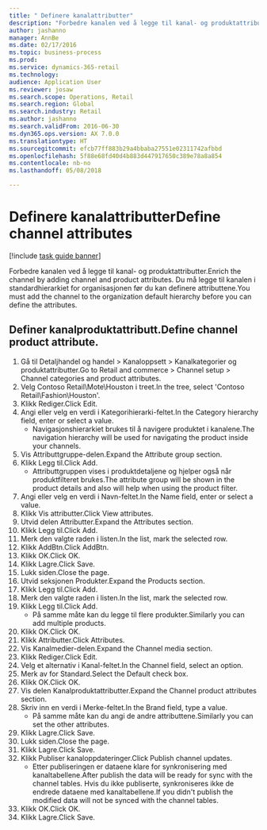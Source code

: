 ```yaml
--- 
title: " Definere kanalattributter"
description: "Forbedre kanalen ved å legge til kanal- og produktattributter."
author: jashanno
manager: AnnBe
ms.date: 02/17/2016
ms.topic: business-process
ms.prod: 
ms.service: dynamics-365-retail
ms.technology: 
audience: Application User
ms.reviewer: josaw
ms.search.scope: Operations, Retail
ms.search.region: Global
ms.search.industry: Retail
ms.author: jashanno
ms.search.validFrom: 2016-06-30
ms.dyn365.ops.version: AX 7.0.0
ms.translationtype: HT
ms.sourcegitcommit: efcb77ff883b29a4bbaba27551e02311742afbbd
ms.openlocfilehash: 5f88e68fd40d4b883d447917650c389e78a8a854
ms.contentlocale: nb-no
ms.lasthandoff: 05/08/2018

---
```

# <a name="define-channel-attributes"></a><span data-ttu-id="b1254-103"> Definere kanalattributter</span><span class="sxs-lookup"><span data-stu-id="b1254-103">Define channel attributes</span></span>

[!include [task guide banner](../includes/task-guide-banner.md)]

<span data-ttu-id="b1254-104">Forbedre kanalen ved å legge til kanal- og produktattributter.</span><span class="sxs-lookup"><span data-stu-id="b1254-104">Enrich the channel by adding channel and product attributes.</span></span> <span data-ttu-id="b1254-105">Du må legge til kanalen i standardhierarkiet for organisasjonen før du kan definere attributtene.</span><span class="sxs-lookup"><span data-stu-id="b1254-105">You must add the channel to the organization default hierarchy before you can define the attributes.</span></span>


## <a name="define-channel-product-attribute"></a><span data-ttu-id="b1254-106">Definer kanalproduktattributt.</span><span class="sxs-lookup"><span data-stu-id="b1254-106">Define channel product attribute.</span></span>
1. <span data-ttu-id="b1254-107">Gå til Detaljhandel og handel > Kanaloppsett > Kanalkategorier og produktattributter.</span><span class="sxs-lookup"><span data-stu-id="b1254-107">Go to Retail and commerce > Channel setup > Channel categories and product attributes.</span></span>
2. <span data-ttu-id="b1254-108">Velg Contoso Retail\Mote\Houston i treet.</span><span class="sxs-lookup"><span data-stu-id="b1254-108">In the tree, select 'Contoso Retail\Fashion\Houston'.</span></span>
3. <span data-ttu-id="b1254-109">Klikk Rediger.</span><span class="sxs-lookup"><span data-stu-id="b1254-109">Click Edit.</span></span>
4. <span data-ttu-id="b1254-110">Angi eller velg en verdi i Kategorihierarki-feltet.</span><span class="sxs-lookup"><span data-stu-id="b1254-110">In the Category hierarchy field, enter or select a value.</span></span>
    * <span data-ttu-id="b1254-111">Navigasjonshierarkiet brukes til å navigere produktet i kanalene.</span><span class="sxs-lookup"><span data-stu-id="b1254-111">The navigation hierarchy will be used for navigating the product inside your channels.</span></span>  
5. <span data-ttu-id="b1254-112">Vis Attributtgruppe-delen.</span><span class="sxs-lookup"><span data-stu-id="b1254-112">Expand the Attribute group section.</span></span>
6. <span data-ttu-id="b1254-113">Klikk Legg til.</span><span class="sxs-lookup"><span data-stu-id="b1254-113">Click Add.</span></span>
    * <span data-ttu-id="b1254-114">Attributtgruppen vises i produktdetaljene og hjelper også når produktfilteret brukes.</span><span class="sxs-lookup"><span data-stu-id="b1254-114">The attribute group will be shown in the product details and also will help when using the product filter.</span></span>  
7. <span data-ttu-id="b1254-115">Angi eller velg en verdi i Navn-feltet.</span><span class="sxs-lookup"><span data-stu-id="b1254-115">In the Name field, enter or select a value.</span></span>
8. <span data-ttu-id="b1254-116">Klikk Vis attributter.</span><span class="sxs-lookup"><span data-stu-id="b1254-116">Click View attributes.</span></span>
9. <span data-ttu-id="b1254-117">Utvid delen Attributter.</span><span class="sxs-lookup"><span data-stu-id="b1254-117">Expand the Attributes section.</span></span>
10. <span data-ttu-id="b1254-118">Klikk Legg til.</span><span class="sxs-lookup"><span data-stu-id="b1254-118">Click Add.</span></span>
11. <span data-ttu-id="b1254-119">Merk den valgte raden i listen.</span><span class="sxs-lookup"><span data-stu-id="b1254-119">In the list, mark the selected row.</span></span>
12. <span data-ttu-id="b1254-120">Klikk AddBtn.</span><span class="sxs-lookup"><span data-stu-id="b1254-120">Click AddBtn.</span></span>
13. <span data-ttu-id="b1254-121">Klikk OK.</span><span class="sxs-lookup"><span data-stu-id="b1254-121">Click OK.</span></span>
14. <span data-ttu-id="b1254-122">Klikk Lagre.</span><span class="sxs-lookup"><span data-stu-id="b1254-122">Click Save.</span></span>
15. <span data-ttu-id="b1254-123">Lukk siden.</span><span class="sxs-lookup"><span data-stu-id="b1254-123">Close the page.</span></span>
16. <span data-ttu-id="b1254-124">Utvid seksjonen Produkter.</span><span class="sxs-lookup"><span data-stu-id="b1254-124">Expand the Products section.</span></span>
17. <span data-ttu-id="b1254-125">Klikk Legg til.</span><span class="sxs-lookup"><span data-stu-id="b1254-125">Click Add.</span></span>
18. <span data-ttu-id="b1254-126">Merk den valgte raden i listen.</span><span class="sxs-lookup"><span data-stu-id="b1254-126">In the list, mark the selected row.</span></span>
19. <span data-ttu-id="b1254-127">Klikk Legg til.</span><span class="sxs-lookup"><span data-stu-id="b1254-127">Click Add.</span></span>
    * <span data-ttu-id="b1254-128">På samme måte kan du legge til flere produkter.</span><span class="sxs-lookup"><span data-stu-id="b1254-128">Similarly you can add multiple products.</span></span>  
20. <span data-ttu-id="b1254-129">Klikk OK.</span><span class="sxs-lookup"><span data-stu-id="b1254-129">Click OK.</span></span>
21. <span data-ttu-id="b1254-130">Klikk Attributter.</span><span class="sxs-lookup"><span data-stu-id="b1254-130">Click Attributes.</span></span>
22. <span data-ttu-id="b1254-131">Vis Kanalmedier-delen.</span><span class="sxs-lookup"><span data-stu-id="b1254-131">Expand the Channel media section.</span></span>
23. <span data-ttu-id="b1254-132">Klikk Rediger.</span><span class="sxs-lookup"><span data-stu-id="b1254-132">Click Edit.</span></span>
24. <span data-ttu-id="b1254-133">Velg et alternativ i Kanal-feltet.</span><span class="sxs-lookup"><span data-stu-id="b1254-133">In the Channel field, select an option.</span></span>
25. <span data-ttu-id="b1254-134">Merk av for Standard.</span><span class="sxs-lookup"><span data-stu-id="b1254-134">Select the Default check box.</span></span>
26. <span data-ttu-id="b1254-135">Klikk OK.</span><span class="sxs-lookup"><span data-stu-id="b1254-135">Click OK.</span></span>
27. <span data-ttu-id="b1254-136">Vis delen Kanalproduktattributter.</span><span class="sxs-lookup"><span data-stu-id="b1254-136">Expand the Channel product attributes section.</span></span>
28. <span data-ttu-id="b1254-137">Skriv inn en verdi i Merke-feltet.</span><span class="sxs-lookup"><span data-stu-id="b1254-137">In the Brand field, type a value.</span></span>
    * <span data-ttu-id="b1254-138">På samme måte kan du angi de andre attributtene.</span><span class="sxs-lookup"><span data-stu-id="b1254-138">Similarly you can set the other attributes.</span></span>  
29. <span data-ttu-id="b1254-139">Klikk Lagre.</span><span class="sxs-lookup"><span data-stu-id="b1254-139">Click Save.</span></span>
30. <span data-ttu-id="b1254-140">Lukk siden.</span><span class="sxs-lookup"><span data-stu-id="b1254-140">Close the page.</span></span>
31. <span data-ttu-id="b1254-141">Klikk Lagre.</span><span class="sxs-lookup"><span data-stu-id="b1254-141">Click Save.</span></span>
32. <span data-ttu-id="b1254-142">Klikk Publiser kanaloppdateringer.</span><span class="sxs-lookup"><span data-stu-id="b1254-142">Click Publish channel updates.</span></span>
    * <span data-ttu-id="b1254-143">Etter publiseringen er dataene klare for synkronisering med kanaltabellene.</span><span class="sxs-lookup"><span data-stu-id="b1254-143">After publish the data will be ready for sync with the channel tables.</span></span> <span data-ttu-id="b1254-144">Hvis du ikke publiserte, synkroniseres ikke de endrede dataene med kanaltabellene.</span><span class="sxs-lookup"><span data-stu-id="b1254-144">If you didn't publish the modified data will not be synced with the channel tables.</span></span>  
33. <span data-ttu-id="b1254-145">Klikk OK.</span><span class="sxs-lookup"><span data-stu-id="b1254-145">Click OK.</span></span>
34. <span data-ttu-id="b1254-146">Klikk Lagre.</span><span class="sxs-lookup"><span data-stu-id="b1254-146">Click Save.</span></span>


